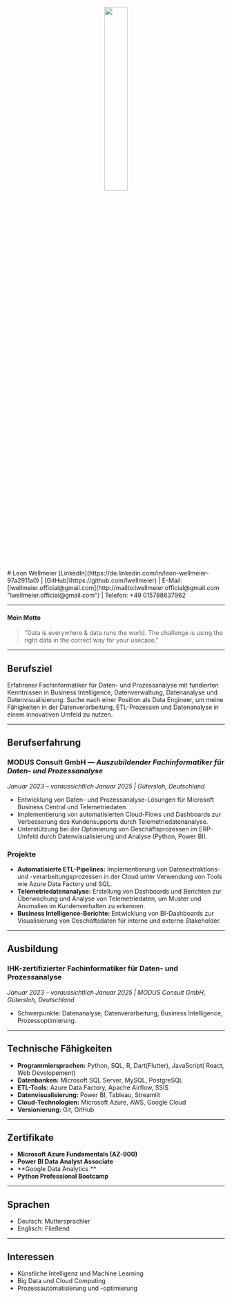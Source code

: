 <p align="center" width="100%">
    <img width="33%" src="https://media.licdn.com/dms/image/v2/C5603AQE4Ajy6TxSrrw/profile-displayphoto-shrink_200_200/profile-displayphoto-shrink_200_200/0/1646602598053?e=2147483647&v=beta&t=xo_hFIbMc3HFLHW21TzxeXKCMYagYeX06I5cUGAHRVE">
</p>
# Leon Wellmeier 
[LinkedIn](https://de.linkedin.com/in/leon-wellmeier-97a2911a0) | [GitHub](https://github.com/lwellmeier) | E-Mail: [lwellmeier.official@gmail.com](http://mailto:lwellmeier.official@gmail.com "lwellmeier.official@gmail.com") | Telefon: +49 015788637962 

---
#### Mein Motto

> "Data is everywhere & data runs the world. The challenge is using the right data in the correct way for your usecase."

---

## **Berufsziel**
Erfahrener Fachinformatiker für Daten- und Prozessanalyse mit fundierten Kenntnissen in Business Intelligence, Datenverwaltung, Datenanalyse und Datenvisualisierung. Suche nach einer Position als Data Engineer, um meine Fähigkeiten in der Datenverarbeitung, ETL-Prozessen und Datenanalyse in einem innovativen Umfeld zu nutzen.

---

## **Berufserfahrung**

### **MODUS Consult GmbH** — *Auszubildender Fachinformatiker für Daten- und Prozessanalyse*
_Januar 2023 – voraussichtlich Januar 2025 | Gütersloh, Deutschland_

- Entwicklung von Daten- und Prozessanalyse-Lösungen für Microsoft Business Central und Telemetriedaten.
- Implementierung von automatisierten Cloud-Flows und Dashboards zur Verbesserung des Kundensupports durch Telemetriedatenanalyse.
- Unterstützung bei der Optimierung von Geschäftsprozessen im ERP-Umfeld durch Datenvisualisierung und Analyse (Python, Power BI).

### **Projekte**
- **Automatisierte ETL-Pipelines:** Implementierung von Datenextraktions- und -verarbeitungsprozessen in der Cloud unter Verwendung von Tools wie Azure Data Factory und SQL.
- **Telemetriedatenanalyse:** Erstellung von Dashboards und Berichten zur Überwachung und Analyse von Telemetriedaten, um Muster und Anomalien im Kundenverhalten zu erkennen.
- **Business Intelligence-Berichte:** Entwicklung von BI-Dashboards zur Visualisierung von Geschäftsdaten für interne und externe Stakeholder.

---

## **Ausbildung**

### **IHK-zertifizierter Fachinformatiker für Daten- und Prozessanalyse**
_Januar 2023 – voraussichtlich Januar 2025 | MODUS Consult GmbH, Gütersloh, Deutschland_

- Schwerpunkte: Datenanalyse, Datenverarbeitung, Business Intelligence, Prozessoptimierung.

---

## **Technische Fähigkeiten**

- **Programmiersprachen:** Python, SQL, R, Dart(Flutter), JavaScript( React, Web Developement)
- **Datenbanken:** Microsoft SQL Server, MySQL, PostgreSQL
- **ETL-Tools:** Azure Data Factory, Apache Airflow, SSIS
- **Datenvisualisierung:** Power BI, Tableau, Streamlit
- **Cloud-Technologien:** Microsoft Azure, AWS, Google Cloud
- **Versionierung:** Git, GitHub

---

## **Zertifikate**

- **Microsoft Azure Fundamentals (AZ-900)**
- **Power BI Data Analyst Associate**
- **Google Data Analytics **
- **Python Professional Bootcamp**


---

## **Sprachen**

- Deutsch: Muttersprachler
- Englisch: Fließend

---

## **Interessen**

- Künstliche Intelligenz und Machine Learning
- Big Data und Cloud Computing
- Prozessautomatisierung und -optimierung
